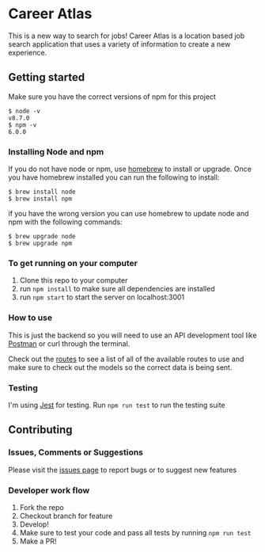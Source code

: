 # Career Atlas

This is a new way to search for jobs! Career Atlas is a location based job search application that uses a variety of information to create a new experience.

## Getting started

Make sure you have the correct versions of npm for this project

```
$ node -v
v8.7.0
$ npm -v
6.0.0
```

### Installing Node and npm
If you do not have node or npm, use [homebrew](https://brew.sh/) to install or upgrade. Once you have homebrew installed you can run the following to install:

```
$ brew install node
$ brew install npm
```

if you have the wrong version you can use homebrew to update node and npm with the following commands:

```
$ brew upgrade node
$ brew upgrade npm
```

### To get running on your computer

1. Clone this repo to your computer
2. run `npm install` to make sure all dependencies are installed
3. run `npm start` to start the server on localhost:3001

### How to use

This is just the backend so you will need to use an API development tool like [Postman](https://www.getpostman.com/) or curl through the terminal.

Check out the [routes](server/routes/routes.js) to see a list of all of the available routes to use and make sure to check out the models so the correct data is being sent.

### Testing

I'm using [Jest](https://facebook.github.io/jest/) for testing. Run `npm run test` to run the testing suite

## Contributing

### Issues, Comments or Suggestions

Please visit the [issues page](https://github.com/Rdore88/career_atlas_node/issues) to report bugs or to suggest new features

### Developer work flow

1. Fork the repo
2. Checkout branch for feature
3. Develop!
4. Make sure to test your code and pass all tests by running `npm run test`
5. Make a PR!
